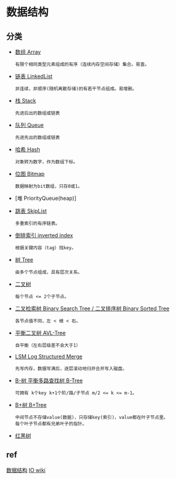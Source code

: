 # 数据结构

## 分类

- [数组 Array](ds-array.md)  

      有限个相同类型元素组成的有序（连续内存空间存储）集合。易查。

- [链表 LinkedList](ds-linkedlist.md)  

      非连续，非顺序(随机离散存储)的有若干节点组成。易增删。

- [栈 Stack](ds-stack.md)  

      先进后出的数组或链表

- [队列 Queue](ds-queue.md)

      先进先出的数组或链表

- [哈希 Hash](ds-hash.md)

      对象转为数字，作为数组下标。

- [位图 Bitmap](ds-bitmap.md)

      数据映射为bit数组，只存0或1。

- [堆 PriorityQueue(heap)]

- [跳表 SkipList](ds-skiplist.md)

      多重索引的有序链表。

- [倒排索引 inverted index](ds-inverted-index.md)

      根据关键内容（tag）找key。

- [树 Tree](ds-tree.md)

      由多个节点组成，具有层次关系。

- [二叉树](ds-binary-tree.md)

      每个节点 <= 2个子节点。

- [二叉检索树 Binary Search Tree / 二叉排序树 Binary Sorted Tree](ds-binary-search-tree.md)

      各节点值不同，左 < 根 < 右。

- [平衡二叉树 AVL-Tree](ds-AVL-tree.md)

      自平衡（左右层级差不会大于1）

- [LSM Log Structured Merge](ds-LSM.md)

      先写内存，数据写满后，逐层滚动地归并合并写入磁盘。

- [B-树 平衡多路查找树 B-Tree](ds-b-tree.md)

      可拥有 k个key k+1个阶/路/子节点 m/2 <= k <= m-1。

- [B+树 B+Tree](ds-b+tree.md)

      中间节点不存储value(数据)，只存储key(索引)，value都在叶子节点里。
      每个叶子节点都有兄弟叶子的指针。

- [红黑树](ds-rbtree.md)  

## ref

[数据结构](ref/data-struct.md)
[IO wiki](https://oi-wiki.org/ds/)
